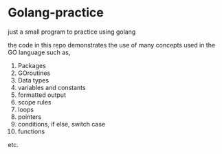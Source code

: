 # Golang-practice
just a small program to practice using golang

the code in this repo demonstrates the use of many concepts used in the GO language such as,

1) Packages
2) GOroutines
3) Data types
4) variables and constants
5) formatted output
6) scope rules
7) loops
8) pointers
9) conditions, if else, switch case
10) functions

etc.
